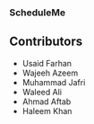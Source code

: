 ### ScheduleMe
## Contributors
- Usaid Farhan
- Wajeeh Azeem
- Muhammad Jafri
- Waleed Ali
- Ahmad Aftab
- Haleem Khan


